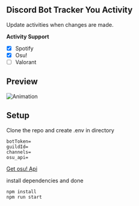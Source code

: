 ## **Discord Bot Tracker You Activity**

Update activities when changes are made.

**Activity Support**

-   [x] Spotify
-   [x] Osu!
-   [ ] Valorant

## Preview<br>

![Animation](https://user-images.githubusercontent.com/48393914/174605194-a9af1c12-8e86-4b25-86d2-d7f9256de9c9.gif)

## Setup

Clone the repo and create .env in directory

```
botToken=
guildId=
channels=
osu_api=
```

[Get osu! Api](https://osu.ppy.sh/p/api)<br>

install dependencies and done

```
npm install
npm run start
```
